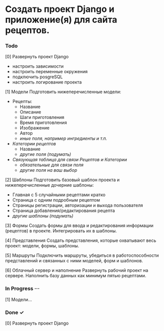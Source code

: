 # Создать проект Django и приложение(я) для сайта рецептов.

### Todo

[0] Развернуть проект Django
- настроить зависимости
- настроить переменные окружения
- подключить posgreSQL
- настроить логирование проекта

[1] Модели
Подготовить нижеперечисленные модели:
- Рецепты:
  - Название
  - Описание
  - Шаги приготовления
  - Время приготовления
  - Изображение
  - Автор
  - *иные поля, например ингредиенты и т.п.*
- *Категории рецептов*
  - Название
  - *другие поля (подумать)*
- *Связующая таблица для связи Рецептов и Категории*
  - *обязательные для связи поля*
  - *другие поля на ваш выбор*

[2] Шаблоны
Подготовить базовый шаблон проекта и нижеперечисленные дочерние шаблоны:
- Главная с 5 случайными рецептами кратко
- Страница с одним подробным рецептом
- Страницы регистрации, авторизации и выхода пользователя
- Страница добавления/редактирования рецепта
- *другие шаблоны (подумать)*

[3] Формы
Создать формы для ввода и редактирования информации (рецептов) в проекте. Интегрировать их в шаблоны.

[4] Представления
Создать представления, которые охватывают весь проект: модели, формы, шаблоны.

[5] Маршруты
Подключить маршруты, убедиться в работоспособности представлений и связанных с ними моделей, форм и шаблонов.

[6] Облачный сервер и наполнение
Развернуть рабочий проект на сервере. Наполнить базу данных как минимум пятью рецептами.

### In Progress ···

[1] Модели...

### Done ✓

[0] Развернуть проект Django